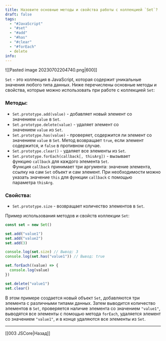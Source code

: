 ```yaml
---
title: Назовите основные методы и свойства работы с коллекцией `Set`?
draft: false
tags:
  - "#JavaScript"
  - "#set"
  - "#add"
  - "#has"
  - "#clear"
  - "#forEach"
  - delete
info:
---
```

![[Pasted image 20230702204740.png|600]]

`Set` - это коллекция в JavaScript, которая содержит уникальные значения любого типа данных. Ниже перечислены основные методы и свойства, которые можно использовать при работе с коллекцией `Set`:

### Методы:

- `Set.prototype.add(value)` - добавляет новый элемент со значением `value` в `Set`.
- `Set.prototype.delete(value)` - удаляет элемент со значением `value` из `Set`.
- `Set.prototype.has(value)` - проверяет, содержится ли элемент со значением `value` в `Set`. Метод возвращает `true`, если элемент содержится, и `false` в противном случае.
- `Set.prototype.clear()` - удаляет все элементы из `Set`.
- `Set.prototype.forEach(callback[, thisArg])` - вызывает функцию `callback` для каждого элемента `Set`. Функция `callback` принимает три аргумента: значение элемента, ссылку на сам `Set` объект и сам элемент. При необходимости можно указать значение `this` для функции `callback` с помощью параметра `thisArg`.

### Свойства:

- `Set.prototype.size` - возвращает количество элементов в `Set`.

Пример использования методов и свойств коллекции `Set`:

```javascript
const set = new Set()

set.add("value1")
set.add("value2")
set.add(3)

console.log(set.size) // Вывод: 3
console.log(set.has("value1")) // Вывод: true

set.forEach((value) => {
  console.log(value)
})

set.delete("value1")
set.clear()
```

В этом примере создается новый объект `Set`, добавляются три элемента с различными типами данных. Затем выводится количество элементов в `Set`, проверяется наличие элемента со значением `"value1"`, выводятся все элементы с помощью метода `forEach`, удаляется элемент со значением `"value1"`, и в конце удаляются все элементы из `Set`.

---

[[003 JSCore|Назад]]